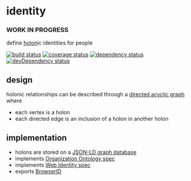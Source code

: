 # identity

### WORK IN PROGRESS

define [holon](en.wikipedia.org/wiki/Holon_%28philosophy%29)ic identities for people

[![build status](https://travis-ci.org/holonomy/identity.png)](https://travis-ci.org/holonomy/identity)
[![coverage status](https://coveralls.io/repos/holonomy/identity/badge.png)](https://coveralls.io/r/holonomy/identity)
[![dependency status](https://david-dm.org/holonomy/identity.png?theme=shields.io)](https://david-dm.org/holonomy/identity)
[![devDependency status](https://david-dm.org/holonomy/identity/dev-status.png?theme=shields.io)](https://david-dm.org/holonomy/identity#info=devDependencies)

## design

holonic relationships can be described through a [directed acyclic graph](http://en.wikipedia.org/wiki/Directed_acyclic_graph) where
  - each vertex is a holon
  - each directed edge is an inclusion of a holon in another holon

## implementation

- holons are stored on a [JSON-LD graph database](https://github.com/mcollina/levelgraph-jsonld)
- implements [Organization Ontology spec](http://www.w3.org/TR/vocab-org/)
- implements [Web Identity spec](https://web-payments.org/specs/source/web-identity/)
- exports [BrowserID](https://developer.mozilla.org/en-US/Persona)

